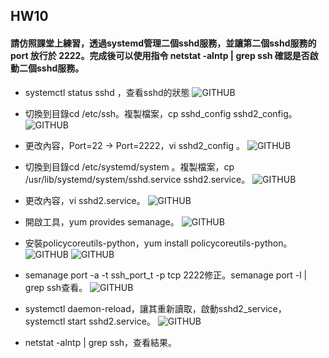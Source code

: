 ## HW10
#### 請仿照課堂上練習，透過systemd管理二個sshd服務，並讓第二個sshd服務的 port 放行於 2222。完成後可以使用指令 netstat -alntp | grep ssh 確認是否啟動二個sshd服務。

+ systemctl status sshd ，查看sshd的狀態
![GITHUB]( https://imgur.com/55E9tRz.jpg"git圖示")

+ 切換到目錄cd /etc/ssh。複製檔案，cp sshd_config sshd2_config。
![GITHUB]( https://imgur.com/FgH0M4P.jpg"git圖示")

+ 更改內容，Port=22 -> Port=2222，vi sshd2_config 。
![GITHUB]( https://imgur.com/UUzrHVv.jpg"git圖示")

+ 切換到目錄cd /etc/systemd/system 。複製檔案，cp /usr/lib/systemd/system/sshd.service sshd2.service。
![GITHUB]( https://imgur.com/3BuEEwA.jpg"git圖示")

+ 更改內容，vi sshd2.service。
![GITHUB]( https://imgur.com/SZfm1oc.jpg"git圖示")

+ 開啟工具，yum provides semanage。
![GITHUB]( https://imgur.com/UAUta9G.jpg"git圖示")

+ 安裝policycoreutils-python，yum install policycoreutils-python。
![GITHUB]( https://imgur.com/uHeJjPE.jpg"git圖示")
![GITHUB]( https://imgur.com/2SJvF4D.jpg"git圖示")

+ semanage port -a -t ssh_port_t -p tcp 2222修正。semanage port -l | grep ssh查看。
![GITHUB]( https://imgur.com/VMSDAx3.jpg"git圖示")

+ systemctl daemon-reload，讓其重新讀取，啟動sshd2_service，systemctl start sshd2.service。
![GITHUB]( https://imgur.com/Y92l5Ub.jpg"git圖示")

+ netstat -alntp | grep ssh，查看結果。
